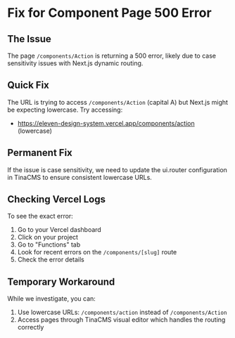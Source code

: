 # Fix for Component Page 500 Error

## The Issue
The page `/components/Action` is returning a 500 error, likely due to case sensitivity issues with Next.js dynamic routing.

## Quick Fix
The URL is trying to access `/components/Action` (capital A) but Next.js might be expecting lowercase. Try accessing:
- https://eleven-design-system.vercel.app/components/action (lowercase)

## Permanent Fix
If the issue is case sensitivity, we need to update the ui.router configuration in TinaCMS to ensure consistent lowercase URLs.

## Checking Vercel Logs
To see the exact error:
1. Go to your Vercel dashboard
2. Click on your project
3. Go to "Functions" tab
4. Look for recent errors on the `/components/[slug]` route
5. Check the error details

## Temporary Workaround
While we investigate, you can:
1. Use lowercase URLs: `/components/action` instead of `/components/Action`
2. Access pages through TinaCMS visual editor which handles the routing correctly 